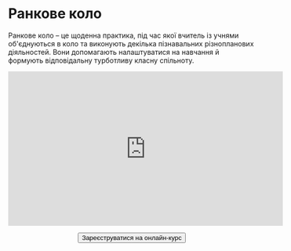 # Ранкове коло


Ранкове коло – це щоденна практика, під час якої вчитель із учнями об'єднуються в коло та виконують декілька пізнавальних різнопланових діяльностей. Вони допомагають налаштуватися на навчання й формують відповідальну турботливу класну спільноту.

<p align="center"><iframe width="560" height="315" src="https://www.youtube.com/embed/ffJiq1Mnlzo?ecver=1" frameborder="0" allowfullscreen></iframe></p>

<p><center><a href="https://edera1.typeform.com/to/Gc9QZ4" target="_blank"><button type="button" class="btn btn-primary" aria-haspopup="true" aria-expanded="false">Зареєструватися на онлайн-курс</button></a></center></p>